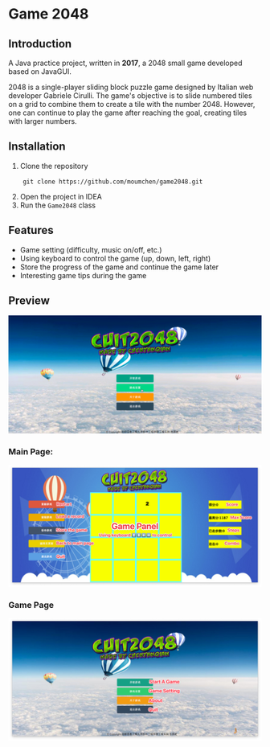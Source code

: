 # Game 2048
## Introduction
A Java practice project, written in **2017**, a 2048 small game developed based on JavaGUI.

2048 is a single-player sliding block puzzle game designed by Italian web developer Gabriele Cirulli. The game's objective is to slide numbered tiles on a grid to combine them to create a tile with the number 2048. However, one can continue to play the game after reaching the goal, creating tiles with larger numbers.
## Installation
1. Clone the repository
```shell
    git clone https://github.com/moumchen/game2048.git
```
2. Open the project in IDEA
3. Run the `Game2048` class

## Features
- Game setting (difficulty, music on/off, etc.)
- Using keyboard to control the game (up, down, left, right) 
- Store the progress of the game and continue the game later
- Interesting game tips during the game

## Preview
![20250223221628_rec_.gif](readme/20250223221628_rec_.gif)
### Main Page:
![GamePage.png](readme/GamePage.png)
### Game Page
![MainPage.png](readme/MainPage.png)